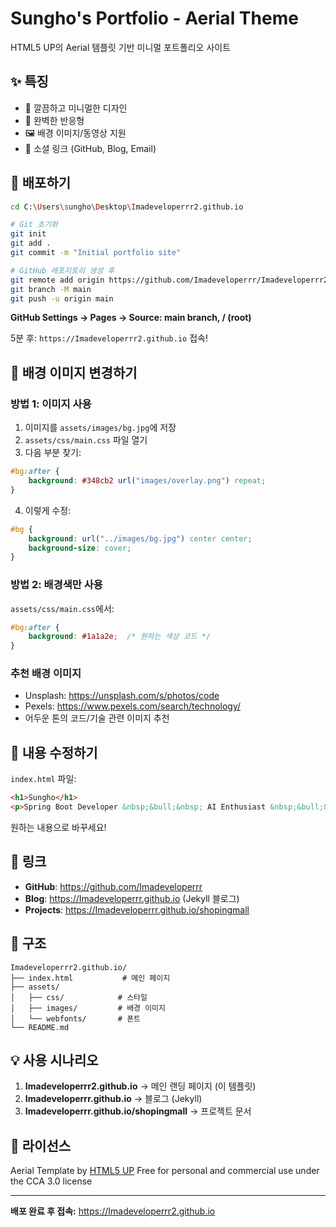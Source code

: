 # Sungho's Portfolio - Aerial Theme

HTML5 UP의 Aerial 템플릿 기반 미니멀 포트폴리오 사이트

## ✨ 특징

- 🎨 깔끔하고 미니멀한 디자인
- 📱 완벽한 반응형
- 🖼️ 배경 이미지/동영상 지원
- 🔗 소셜 링크 (GitHub, Blog, Email)

## 🚀 배포하기

```bash
cd C:\Users\sungho\Desktop\Imadeveloperrr2.github.io

# Git 초기화
git init
git add .
git commit -m "Initial portfolio site"

# GitHub 레포지토리 생성 후
git remote add origin https://github.com/Imadeveloperrr/Imadeveloperrr2.github.io.git
git branch -M main
git push -u origin main
```

**GitHub Settings → Pages → Source: main branch, / (root)**

5분 후: `https://Imadeveloperrr2.github.io` 접속!

## 🎨 배경 이미지 변경하기

### 방법 1: 이미지 사용

1. 이미지를 `assets/images/bg.jpg`에 저장
2. `assets/css/main.css` 파일 열기
3. 다음 부분 찾기:

```css
#bg:after {
    background: #348cb2 url("images/overlay.png") repeat;
}
```

4. 이렇게 수정:

```css
#bg {
    background: url("../images/bg.jpg") center center;
    background-size: cover;
}
```

### 방법 2: 배경색만 사용

`assets/css/main.css`에서:

```css
#bg:after {
    background: #1a1a2e;  /* 원하는 색상 코드 */
}
```

### 추천 배경 이미지

- Unsplash: https://unsplash.com/s/photos/code
- Pexels: https://www.pexels.com/search/technology/
- 어두운 톤의 코드/기술 관련 이미지 추천

## 📝 내용 수정하기

`index.html` 파일:

```html
<h1>Sungho</h1>
<p>Spring Boot Developer &nbsp;&bull;&nbsp; AI Enthusiast &nbsp;&bull;&nbsp; Backend Engineer</p>
```

원하는 내용으로 바꾸세요!

## 🔗 링크

- **GitHub**: https://github.com/Imadeveloperrr
- **Blog**: https://Imadeveloperrr.github.io (Jekyll 블로그)
- **Projects**: https://Imadeveloperrr.github.io/shopingmall

## 📂 구조

```
Imadeveloperrr2.github.io/
├── index.html           # 메인 페이지
├── assets/
│   ├── css/            # 스타일
│   ├── images/         # 배경 이미지
│   └── webfonts/       # 폰트
└── README.md
```

## 💡 사용 시나리오

1. **Imadeveloperrr2.github.io** → 메인 랜딩 페이지 (이 템플릿)
2. **Imadeveloperrr.github.io** → 블로그 (Jekyll)
3. **Imadeveloperrr.github.io/shopingmall** → 프로젝트 문서

## 📄 라이선스

Aerial Template by [HTML5 UP](https://html5up.net)
Free for personal and commercial use under the CCA 3.0 license

---

**배포 완료 후 접속:** https://Imadeveloperrr2.github.io
